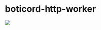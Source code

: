# boticord-http-worker
<a href="https://heroku.com/deploy?template=https://github.com/vlfz/boticord-http-worker"><img src="https://www.herokucdn.com/deploy/button.svg"></a>

